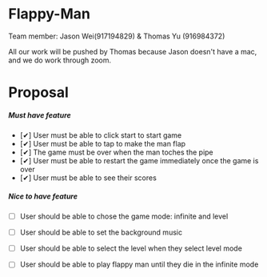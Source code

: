 # Flappy-Man

Team member:
Jason Wei(917194829) & Thomas Yu (916984372)

All our work will be pushed by Thomas because Jason doesn't have a mac, and we do work through zoom.


#	Proposal
##### Must have feature

- [✔︎] User must be able to click start to start game <br />
- [✔︎] User must be able to tap to make the man flap <br />
- [✔︎] The game must be over when the man toches the pipe <br />
- [✔︎] User must be able to restart the game immediately once the game is over <br />
- [✔︎] User must be able to see their scores <br />


##### Nice to have feature

- [ ] User should be able to chose the game mode: infinite and level
- [ ] User should be able to set the background music
- [ ] User should be able to select the level when they select level mode
- [ ] User should be able to play flappy man until they die in the infinite mode


